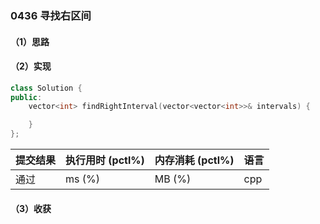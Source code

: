 ### 0436 寻找右区间

#### （1）思路

#### （2）实现

```cpp
class Solution {
public:
    vector<int> findRightInterval(vector<vector<int>>& intervals) {

    }
};
```

| 提交结果 | 执行用时 (pctl%) | 内存消耗 (pctl%) | 语言 |
|:---------|:-----------------|:-----------------|:-----|
| 通过     |  ms (%)   |  MB (%)  | cpp  |

#### （3）收获
